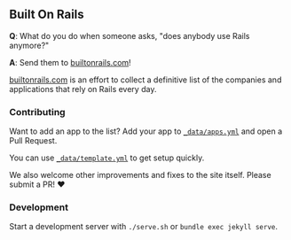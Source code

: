 ## Built On Rails

**Q**: What do you do when someone asks, "does anybody use Rails anymore?"

**A**: Send them to [builtonrails.com](http://builtonrails.com)!

[builtonrails.com](http://builtonrails.com) is an effort to collect a definitive list of the companies and applications that rely on Rails every day.

### Contributing
Want to add an app to the list? Add your app to [`_data/apps.yml`](https://github.com/alextaylor000/builtonrails.com/blob/master/_data/apps.yml) and open a Pull Request.

You can use [`_data/template.yml`](https://github.com/alextaylor000/builtonrails.com/blob/master/_data/template.yml) to get setup quickly.

We also welcome other improvements and fixes to the site itself. Please submit a PR! :heart:

### Development
Start a development server with `./serve.sh` or `bundle exec jekyll serve`.
